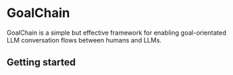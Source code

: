# GoalChain
GoalChain is a simple but effective framework for enabling goal-orientated LLM conversation flows between humans and LLMs.

## Getting started


